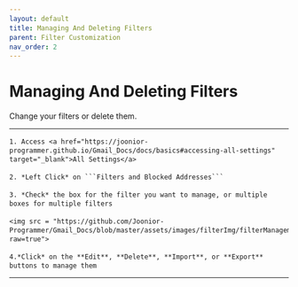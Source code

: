 ```yaml
---
layout: default
title: Managing And Deleting Filters
parent: Filter Customization
nav_order: 2
---
```


# Managing And Deleting Filters

Change your filters or delete them.

---

    1. Access <a href="https://joonior-programmer.github.io/Gmail_Docs/docs/basics#accessing-all-settings" target="_blank">All Settings</a>

    2. *Left Click* on ```Filters and Blocked Addresses```

    3. *Check* the box for the filter you want to manage, or multiple boxes for multiple filters

    <img src = "https://github.com/Joonior-Programmer/Gmail_Docs/blob/master/assets/images/filterImg/filterManagement.png?raw=true">

    4.*Click* on the **Edit**, **Delete**, **Import**, or **Export** buttons to manage them

---